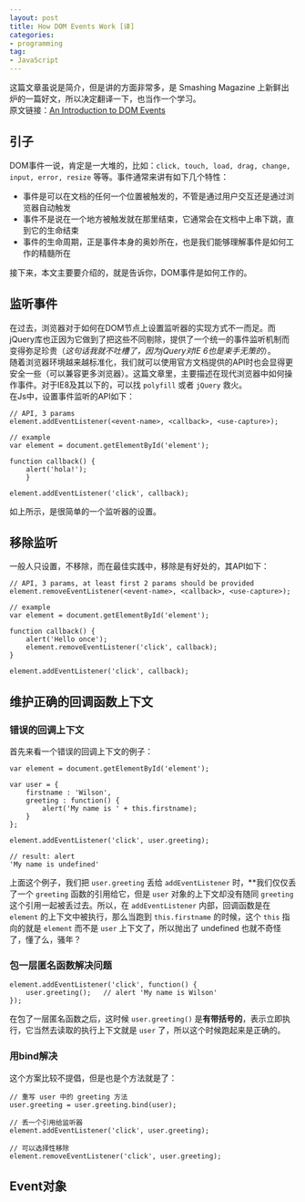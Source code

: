```yaml
---
layout: post
title: How DOM Events Work [译]
categories:
- programming
tag:
- JavaScript
---
```


这篇文章虽说是简介，但是讲的方面非常多，是 Smashing Magazine 上新鲜出炉的一篇好文，所以决定翻译一下，也当作一个学习。  
原文链接：[An Introduction to DOM Events](http://coding.smashingmagazine.com/2013/11/12/an-introduction-to-dom-events/)

## 引子
DOM事件一说，肯定是一大堆的，比如：`click, touch, load, drag, change, input, error, resize` 等等。事件通常来讲有如下几个特性：

- 事件是可以在文档的任何一个位置被触发的，不管是通过用户交互还是通过浏览器自动触发
- 事件不是说在一个地方被触发就在那里结束，它通常会在文档中上串下跳，直到它的生命结束
- 事件的生命周期，正是事件本身的奥妙所在，也是我们能够理解事件是如何工作的精髓所在

接下来，本文主要要介绍的，就是告诉你，DOM事件是如何工作的。

## 监听事件
在过去，浏览器对于如何在DOM节点上设置监听器的实现方式不一而足。而jQuery库也正因为它做到了把这些不同剔除，提供了一个统一的事件监听机制而变得弥足珍贵（*这句话我就不吐槽了，因为jQuery对IE 6也是束手无策的*）。  
随着浏览器环境越来越标准化，我们就可以使用官方文档提供的API时也会显得更安全一些（可以兼容更多浏览器）。这篇文章里，主要描述在现代浏览器中如何操作事件。对于IE8及其以下的，可以找 `polyfill` 或者 `jQuery` 救火。  
在Js中，设置事件监听的API如下：

    // API, 3 params
    element.addEventListener(<event-name>, <callback>, <use-capture>);

    // example
    var element = document.getElementById('element');

    function callback() {
        alert('hola!');
        }

    element.addEventListener('click', callback);

如上所示，是很简单的一个监听器的设置。

## 移除监听
一般人只设置，不移除，而在最佳实践中，移除是有好处的，其API如下：

    // API, 3 params, at least first 2 params should be provided
    element.removeEventListener(<event-name>, <callback>, <use-capture>);
    
    // example
    var element = document.getElementById('element');

    function callback() {
        alert('Hello once');
        element.removeEventListener('click', callback);
    }

    element.addEventListener('click', callback);
    
## 维护**正确的**回调函数上下文

### **错误的回调上下文**
首先来看一个错误的回调上下文的例子：

    var element = document.getElementById('element');
    
    var user = {
        firstname : 'Wilson', 
        greeting : function() {
            alert('My name is ' + this.firstname);
        }
    };
    
    element.addEventListener('click', user.greeting);
    
    // result: alert
    'My name is undefined'
    
上面这个例子，我们把 `user.greeting` 丢给 `addEventListener` 时，**我们仅仅丢了一个 `greeting` 函数的引用给它，但是 `user` 对象的上下文却没有随同 `greeting` 这个引用一起被丢过去。所以，在 `addEventListener` 内部，回调函数是在 `element` 的上下文中被执行，那么当跑到 `this.firstname` 的时候，这个 `this` 指向的就是 `element` 而不是 `user` 上下文了，所以抛出了 undefined 也就不奇怪了，懂了么，骚年？

### **包一层匿名函数解决问题**

    element.addEventListener('click', function() {
        user.greeting();   // alert 'My name is Wilson'
    });
    
在包了一层匿名函数之后，这时候 `user.greeting()` 是**有带括号的**，表示立即执行，它当然去读取的执行上下文就是 `user` 了，所以这个时候跑起来是正确的。

### **用bind解决**
这个方案比较不提倡，但是也是个方法就是了：

    // 重写 user 中的 greeting 方法
    user.greeting = user.greeting.bind(user);
    
    // 丢一个引用给监听器
    element.addEventListener('click', user.greeting);
    
    // 可以选择性移除
    element.removeEventListener('click', user.greeting);

## Event对象